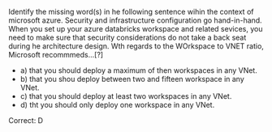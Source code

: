 Identify the missing word(s) in he following sentence wihin the context of microsoft azure.
Security and infrastructure configuration go hand-in-hand. When you set up your azure databricks workspace and related sevices, you need to make sure that security considerations do not take a back seat during he architecture design.
Wth regards to the WOrkspace to VNET ratio, Microsoft recommmeds...[?]
- a) that you should deploy a maximum of then workspaces in any VNet.
- b) that you shou deploy between two and fifteen workspace in any VNet.
- c) that you should deploy at least two workspaces in any VNet.
- d) tht you should only deploy one workspace in any VNet.

Correct: D